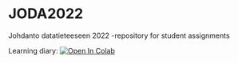 # JODA2022
Johdanto datatieteeseen 2022 -repository for student assignments

Learning diary: [![Open In Colab](https://colab.research.google.com/assets/colab-badge.svg)](https://colab.research.google.com/github/htaim/JODA2022/blob/main/Oppimispaivakirja.ipynb)
